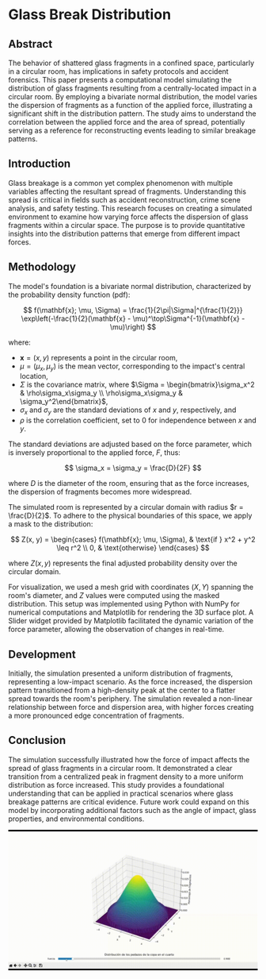 # Glass Break Distribution

## Abstract

The behavior of shattered glass fragments in a confined space, particularly in a circular room, has implications in safety protocols and accident forensics. This paper presents a computational model simulating the distribution of glass fragments resulting from a centrally-located impact in a circular room. By employing a bivariate normal distribution, the model varies the dispersion of fragments as a function of the applied force, illustrating a significant shift in the distribution pattern. The study aims to understand the correlation between the applied force and the area of spread, potentially serving as a reference for reconstructing events leading to similar breakage patterns.

## Introduction

Glass breakage is a common yet complex phenomenon with multiple variables affecting the resultant spread of fragments. Understanding this spread is critical in fields such as accident reconstruction, crime scene analysis, and safety testing. This research focuses on creating a simulated environment to examine how varying force affects the dispersion of glass fragments within a circular space. The purpose is to provide quantitative insights into the distribution patterns that emerge from different impact forces.

## Methodology

The model's foundation is a bivariate normal distribution, characterized by the probability density function (pdf):

$$
f(\mathbf{x}; \mu, \Sigma) = \frac{1}{2\pi|\Sigma|^{\frac{1}{2}}} \exp\left(-\frac{1}{2}(\mathbf{x} - \mu)^\top\Sigma^{-1}(\mathbf{x} - \mu)\right)
$$

where:

- $\mathbf{x} = (x, y)$ represents a point in the circular room,
- $\mu = (\mu_x, \mu_y)$ is the mean vector, corresponding to the impact's central location,
- $\Sigma$ is the covariance matrix, where $\Sigma = \begin{bmatrix}\sigma_x^2 & \rho\sigma_x\sigma_y \\ \rho\sigma_x\sigma_y & \sigma_y^2\end{bmatrix}$,
- $\sigma_x$ and $\sigma_y$ are the standard deviations of $x$ and $y$, respectively, and
- $\rho$ is the correlation coefficient, set to 0 for independence between $x$ and $y$.

The standard deviations are adjusted based on the force parameter, which is inversely proportional to the applied force, $F$, thus:

$$
\sigma_x = \sigma_y = \frac{D}{2F}
$$

where $D$ is the diameter of the room, ensuring that as the force increases, the dispersion of fragments becomes more widespread.

The simulated room is represented by a circular domain with radius $r = \frac{D}{2}$. To adhere to the physical boundaries of this space, we apply a mask to the distribution:

$$
Z(x, y) = \begin{cases} 
f(\mathbf{x}; \mu, \Sigma), & \text{if } x^2 + y^2 \leq r^2 \\
0, & \text{otherwise}
\end{cases}
$$

where $Z(x, y)$ represents the final adjusted probability density over the circular domain.

For visualization, we used a mesh grid with coordinates $(X, Y)$ spanning the room's diameter, and $Z$ values were computed using the masked distribution. This setup was implemented using Python with NumPy for numerical computations and Matplotlib for rendering the 3D surface plot. A Slider widget provided by Matplotlib facilitated the dynamic variation of the force parameter, allowing the observation of changes in real-time.



## Development

Initially, the simulation presented a uniform distribution of fragments, representing a low-impact scenario. As the force increased, the dispersion pattern transitioned from a high-density peak at the center to a flatter spread towards the room's periphery. The simulation revealed a non-linear relationship between force and dispersion area, with higher forces creating a more pronounced edge concentration of fragments.

## Conclusion

The simulation successfully illustrated how the force of impact affects the spread of glass fragments in a circular room. It demonstrated a clear transition from a centralized peak in fragment density to a more uniform distribution as force increased. This study provides a foundational understanding that can be applied in practical scenarios where glass breakage patterns are critical evidence. Future work could expand on this model by incorporating additional factors such as the angle of impact, glass properties, and environmental conditions.

![Glass Fragment Distribution Simulation](Glass.gif)
